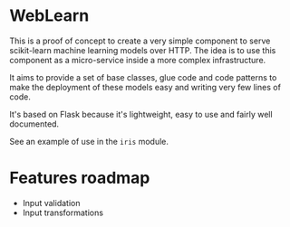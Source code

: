 # WebLearn

This is a proof of concept to create a very simple component to serve
scikit-learn machine learning models over HTTP. The idea is to use this
component as a micro-service inside a more complex infrastructure.

It aims to provide a set of base classes, glue code and code patterns to make
the deployment of these models easy and writing very few lines of code.

It's based on Flask because it's lightweight, easy to use and fairly well
documented.

See an example of use in the `iris` module.

# Features roadmap

 - Input validation
 - Input transformations
